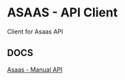 # ASAAS - API Client
Client for Asaas API


## DOCS
[Asaas - Manual API](https://asaasv3.docs.apiary.io/)
